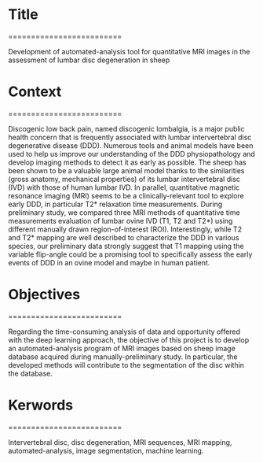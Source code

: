 # Title
=========================

Development of automated-analysis tool for quantitative MRI images in the assessment of lumbar disc degeneration in sheep

# Context
=========================

Discogenic low back pain, named discogenic lombalgia, is a major public health concern that is
frequently associated with lumbar intervertebral disc degenerative disease (DDD). Numerous tools
and animal models have been used to help us improve our understanding of the DDD physiopathology
and develop imaging methods to detect it as early as possible. The sheep has been shown to be a
valuable large animal model thanks to the similarities (gross anatomy, mechanical properties) of its
lumbar intervertebral disc (IVD) with those of human lumbar IVD. In parallel, quantitative magnetic
resonance imaging (MRI) seems to be a clinically-relevant tool to explore early DDD, in particular
T2* relaxation time measurements. During preliminary study, we compared three MRI methods of
quantitative time measurements evaluation of lumbar ovine IVD (T1, T2 and T2*) using different
manually drawn region-of-interest (ROI). Interestingly, while T2 and T2* mapping are well described
to characterize the DDD in various species, our preliminary data strongly suggest that T1 mapping
using the variable flip-angle could be a promising tool to specifically assess the early events of
DDD in an ovine model and maybe in human patient.

# Objectives
=========================

Regarding the time-consuming analysis of data and opportunity offered with the deep learning
approach, the objective of this project is to develop an automated-analysis program of MRI
images based on sheep image database acquired during manually-preliminary study. In particular,
the developed methods will contribute to the segmentation of the disc within the database.

# Kerwords
=========================

Intervertebral disc, disc degeneration, MRI sequences, MRI mapping, automated-analysis, image
segmentation, machine learning.


